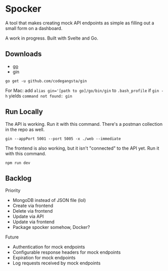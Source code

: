 # Spocker

A tool that makes creating mock API endpoints as simple as filling out a small form on a dashboard.

A work in progress. Built with Svelte and Go.

## Downloads

- [go](https://go.dev/doc/install)
- gin

`go get -u github.com/codegangsta/gin`

For Mac: add `alias gin='[path to go]/go/bin/gin` to `.bash_profile` if `gin -h` yields `command not found: gin`

## Run Locally

The API is working. Run it with this command. There's a postman collection in the repo as well.

```
gin --appPort 5001 --port 5005 -x ./web --immediate
```

The frontend is also working, but it isn't "connected" to the API yet. Run it with this command.

```
npm run dev
```

## Backlog

Priority

- MongoDB instead of JSON file (lol)
- Create via frontend
- Delete via frontend
- Update via API
- Update via frontend
- Package spocker somehow, Docker?

Future

- Authentication for mock endpoints
- Configurable response headers for mock endpoints
- Expiration for mock endpoints
- Log requests received by mock endpoints